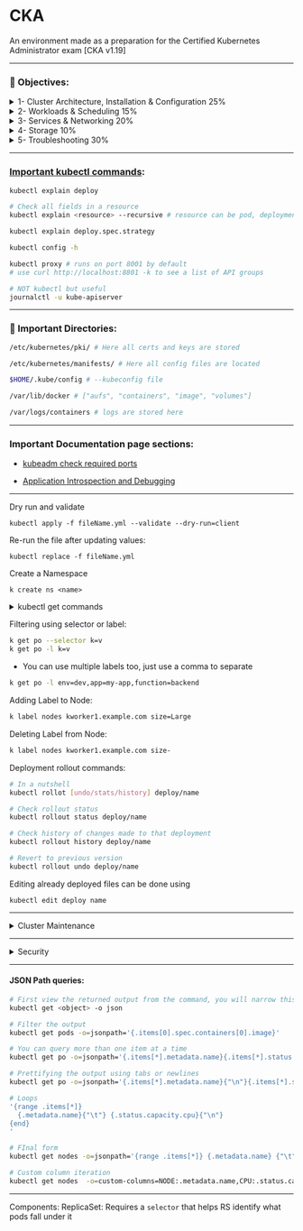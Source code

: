 # CKA
An environment made as a preparation for the Certified Kubernetes Administrator exam [CKA v1.19]

---

### :pencil: Objectives:

<details>
<summary>1- Cluster Architecture, Installation & Configuration 25%</b></summary>
<p>

1. Manage role based access control (RBAC)
2. Use Kubeadm to install a basic cluster
3. Manage a highly-available Kubernetes cluster
4. Provision underlying infrastructure to deploy a Kubernetes cluster
5. Perform a version upgrade on a Kubernetes cluster using Kubeadm
6. Implement etcd backup and restore

</p>
</details>


<details>
<summary>2- Workloads & Scheduling 15%</b></summary>
<p>

1. Understand deployments and how to perform rolling update and rollbacks
2. Use ConfigMaps and Secrets to configure applications
3. Know how to scale applications
4. Understand the primitives used to create robust, self-healing, application deployments [Probes]
5. Understand how resource limits can affect Pod scheduling [resources for pods and quota for namespaces]
6. Awareness of manifest management and common templating tools

</p>
</details>

<details>
<summary>3- Services & Networking 20%</b></summary>
<p>

1. Understand host networking configuration on the cluster nodes
2. Understand connectivity between Pods
3. Understand ClusterIP, NodePort, LoadBalancer service types and endpoints
4. Know how to use Ingress controllers and Ingress resources
5. Know how to configure and use CoreDNS
6. Choose an appropriate container network interface plugin

</p>
</details>

<details>
<summary>4- Storage 10%</b></summary>
<p>

1. Understand storage classes, persistent volumes
2. Understand volume mode, access modes and reclaim policies for volumes
3. Understand persistent volume claims primitive
4. Know how to configure applications with persistent storage

</p>
</details>

<details>
<summary>5- Troubleshooting 30%</b></summary>
<p>

1. Evaluate cluster and node logging
2. Understand how to monitor applications
3. Manage container stdout & stderr logs
4. Troubleshoot application failure
5. Troubleshoot cluster component failure
6. Troubleshoot networking

</p>
</details>

---

### [Important kubectl commands](https://blog.heptio.com/kubectl-explain-heptioprotip-ee883992a243):

```bash
kubectl explain deploy

# Check all fields in a resource
kubectl explain <resource> --recursive # resource can be pod, deployment, ReplicaSet etc

kubectl explain deploy.spec.strategy

kubectl config -h

kubectl proxy # runs on port 8001 by default 
# use curl http://localhost:8801 -k to see a list of API groups

# NOT kubectl but useful
journalctl -u kube-apiserver

```

---

### :file_folder: Important Directories:
```bash
/etc/kubernetes/pki/ # Here all certs and keys are stored

/etc/kubernetes/manifests/ # Here all config files are located

$HOME/.kube/config # --kubeconfig file

/var/lib/docker # ["aufs", "containers", "image", "volumes"]

/var/logs/containers # logs are stored here 
```

---

### Important Documentation page sections:

- [kubeadm check required ports](https://kubernetes.io/docs/setup/production-environment/tools/kubeadm/install-kubeadm/#check-required-ports) 

- [Application Introspection and Debugging](https://kubernetes.io/docs/tasks/debug-application-cluster/debug-application-introspection/)

---

Dry run and validate 

```
kubectl apply -f fileName.yml --validate --dry-run=client
```

Re-run the file after updating values:
```
kubectl replace -f fileName.yml
```

Create a Namespace
```
k create ns <name>
```

<details>
<summary>kubectl get commands</summary>
<p>

```bash
# View additional details
kubectl get <object> -o wide

# View all objects
kubectl get all

# show labesl 
kubectl get po --show-labels

# Filter pod output 
kubectl get po --field-selector status.phase=Running

# Multi conditional filtering
kubectl get po --field-selector=status.phase=Running,metadata.namespace=default

# cluster Roles
kubectl get clusterroles

# ConfigMaps
kubectl get cm

# Certificates Signing Request
kubectl get csr

# Endpoint
kubectl get ep

# Secrets
kubectl get secret

# Replicasets
kubectl get rs

# Roles
kubectl get roles

# RoleBinding
kubectl get rolebindings

# DaemonSets
kubectl get ds

# Pods in the current NS
kubectl get po

# Pods in a different NS
kubectl get po --namespace=name

# Get pods on all namespaces 
kubectl get po -A

# Persistent Volume
kubectl get pv

# Persistent Volume Claim
kubectl get pvc

# Pods on a specific Node [1]
# --all-namespaces shorthand is -A
kubectl get pods -Ao wide --field-selector spec.nodeName=<node>

# Services
kubectl get svc

# Namespaces
kubectl get ns

# Nodes
kubectl get no

# List all events in the current NS
kubectl get events

# Deployments
kubectl get deploy

```

</p>
</details>


Filtering using selector or label:
```bash
k get po --selector k=v
k get po -l k=v
```

* You can use multiple labels too, just use a comma to separate
```bash
k get po -l env=dev,app=my-app,function=backend
```

Adding Label to Node:
```bash
k label nodes kworker1.example.com size=Large
```

Deleting Label from Node:
```bash
k label nodes kworker1.example.com size-
```

Deployment rollout commands:
```bash
# In a nutshell
kubectl rollot [undo/stats/history] deploy/name

# Check rollout status 
kubectl rollout status deploy/name

# Check history of changes made to that deployment
kubectl rollout history deploy/name

# Revert to previous version
kubectl rollout undo deploy/name
```

Editing already deployed files can be done using
```
kubectl edit deploy name
```

---

<details>
<summary>Cluster Maintenance</summary>
<p>

```bash
# Mark node as unusable 
kubectl drain <node>

OR 

kubectl cordon <node>

# Remove the drain restriction
kubectl uncordon <node>
```

Cordon Vs drain:
- Cordon doesn't terminate existing pods on the node but it prevents creation of any new pods on that node
- Drain terminates those pods and they get allocated to a different node

Upgrading a cluster:
```bash
kubeadm upgrade plan
kubeadm upgrade apply
```

Backup resource configuration:
1- Backup all resources 
```bash
kubectl get all -Ao yaml > all_resources.yml
```
> :bell: Implement etcd backup and restore :bell:

2- Use etcdctl to backup the etcd server
```bash
ETCD_API=3 etcdctl snapshot save snapshot.db
```

</p>
</details>


---

<details>
<summary>Security</summary>
<p>

> :bell: Create and manage TLS certificates for cluster components :bell:

1- Certificate authority [CA]
```bash
# Generate Keys
openssl genrsa -out ca.key 2048

# Certificate Signing Request 
openssl req -new -key ca.key -subj "/CN-KUBERNETES-CA" -out ca.csr

# Sign certificates 
openssl x509 -req -in ca.csr -signkey ca.key -out ca.crt
```

2- Client certificates [admin user]
```bash
openssl genrsa -out admin.key 2048
openssl req -new -key admin.key -subj "/CN=kube-admin/O=system:masters" -out admin.csr 
openssl x509 -req -in admin.csr -CA ca.crt -CAkey ca.key -out admin.crt
```

3- Kube-API server 
```bash
openssl requ -new -key apiserver.key -subj "CN=/kube-apiserver" -out apiserver.csr
```

View certificate details
```
openssl x509 -in /etc/kubernetes/pki/apiserver.crt -text -noout
```

View etcd logs (if setup was done using kubeadm):
```
kubectl logs etcd-master
```

Approving certificate signing request:
```
kubectl certificate approve <name>
```

View `kube-config` file:
```
kubectl config view
```

Change default context:
```bash
kubectl config use-context user@cluster
# This changes default context in the file as well so now current-context: user@cluster
```

Check given access permissions with `can-i`:
```bash

kubectl auth can-i <verb> <object>

kubectl auth can-i create deployments

kubectl auth can-i delete nodes

# use can-i as another user 
kubectl auth can-i create pods --as <user-name>

# use can-i as another user and test a different namespace 
kubectl auth can-i create pods --as <user> --namespace <name>
```

Get api resources:
```bash
# All api-resources
kubectl api-resources 

# Namespaced api-resources
kubectl api-resources --namespaced=true

# Non namespaced api-resources
kubectl api-resources --namespaced=false
```

</p>
</details>


---

#### JSON Path queries:
```bash
# First view the returned output from the command, you will narrow this output down
kubectl get <object> -o json 

# Filter the output
kubectl get pods -o=jsonpath='{.items[0].spec.containers[0].image}'

# You can query more than one item at a time
kubectl get po -o=jsonpath='{.items[*].metadata.name}{.items[*].status.capacity.cpu}'

# Prettifying the output using tabs or newlines
kubectl get po -o=jsonpath='{.items[*].metadata.name}{"\n"}{.items[*].status.capacity.cpu}'

# Loops 
'{range .items[*]}
  {.metadata.name}{"\t"} {.status.capacity.cpu}{"\n"}
{end}
'

# FInal form
kubectl get nodes -o=jsonpath='{range .items[*]} {.metadata.name} {"\t"} {.status.capacity.cpu} {"\n"} {end}'

# Custom column iteration
kubectl get nodes  -o=custom-columns=NODE:.metadata.name,CPU:.status.capacity.cpu

```

---

Components:
ReplicaSet: Requires a `selector` that helps RS identify what pods fall under it
